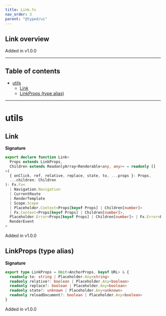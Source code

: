 ```yaml
---
title: Link.ts
nav_order: 3
parent: "@typed/ui"
---
```


## Link overview

Added in v1.0.0

---

<h2 class="text-delta">Table of contents</h2>

- [utils](#utils)
  - [Link](#link)
  - [LinkProps (type alias)](#linkprops-type-alias)

---

# utils

## Link

**Signature**

```ts
export declare function Link<
  Props extends LinkProps,
  Children extends ReadonlyArray<Renderable<any, any>> = readonly []
>(
  { onClick, ref, relative, replace, state, to, ...props }: Props,
  ...children: Children
): Fx.Fx<
  | Navigation.Navigation
  | CurrentRoute
  | RenderTemplate
  | Scope.Scope
  | Placeholder.Context<Props[keyof Props] | Children[number]>
  | Fx.Context<Props[keyof Props] | Children[number]>,
  Placeholder.Error<Props[keyof Props] | Children[number]> | Fx.Error<Props[keyof Props] | Children[number]>,
  RenderEvent
>
```

Added in v1.0.0

## LinkProps (type alias)

**Signature**

```ts
export type LinkProps = Omit<AnchorProps, keyof URL> & {
  readonly to: string | Placeholder.Any<string>
  readonly relative?: boolean | Placeholder.Any<boolean>
  readonly replace?: boolean | Placeholder.Any<boolean>
  readonly state?: unknown | Placeholder.Any<unknown>
  readonly reloadDocument?: boolean | Placeholder.Any<boolean>
}
```

Added in v1.0.0
